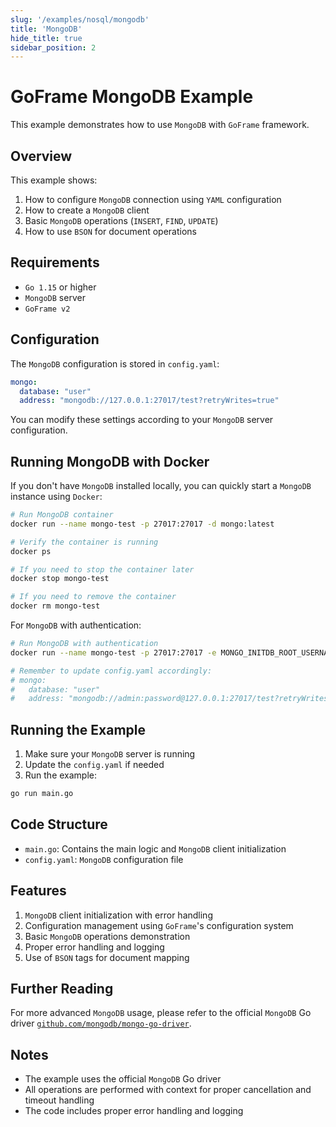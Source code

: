 ```yaml
---
slug: '/examples/nosql/mongodb'
title: 'MongoDB'
hide_title: true
sidebar_position: 2
---
```


# GoFrame MongoDB Example

This example demonstrates how to use `MongoDB` with `GoFrame` framework.

## Overview

This example shows:
1. How to configure `MongoDB` connection using `YAML` configuration
2. How to create a `MongoDB` client
3. Basic `MongoDB` operations (`INSERT`, `FIND`, `UPDATE`)
4. How to use `BSON` for document operations

## Requirements

- `Go 1.15` or higher
- `MongoDB` server
- `GoFrame v2`

## Configuration

The `MongoDB` configuration is stored in `config.yaml`:

```yaml
mongo:
  database: "user"
  address: "mongodb://127.0.0.1:27017/test?retryWrites=true"
```

You can modify these settings according to your `MongoDB` server configuration.

## Running MongoDB with Docker

If you don't have `MongoDB` installed locally, you can quickly start a `MongoDB` instance using `Docker`:

```bash
# Run MongoDB container
docker run --name mongo-test -p 27017:27017 -d mongo:latest

# Verify the container is running
docker ps

# If you need to stop the container later
docker stop mongo-test

# If you need to remove the container
docker rm mongo-test
```

For `MongoDB` with authentication:

```bash
# Run MongoDB with authentication
docker run --name mongo-test -p 27017:27017 -e MONGO_INITDB_ROOT_USERNAME=admin -e MONGO_INITDB_ROOT_PASSWORD=password -d mongo:latest

# Remember to update config.yaml accordingly:
# mongo:
#   database: "user"
#   address: "mongodb://admin:password@127.0.0.1:27017/test?retryWrites=true"
```

## Running the Example

1. Make sure your `MongoDB` server is running
2. Update the `config.yaml` if needed
3. Run the example:

```bash
go run main.go
```

## Code Structure

- `main.go`: Contains the main logic and `MongoDB` client initialization
- `config.yaml`: `MongoDB` configuration file

## Features

1. `MongoDB` client initialization with error handling
2. Configuration management using `GoFrame`'s configuration system
3. Basic `MongoDB` operations demonstration
4. Proper error handling and logging
5. Use of `BSON` tags for document mapping

## Further Reading

For more advanced `MongoDB` usage, please refer to the official `MongoDB` Go driver [`github.com/mongodb/mongo-go-driver`](https://github.com/mongodb/mongo-go-driver).

## Notes

- The example uses the official `MongoDB` Go driver
- All operations are performed with context for proper cancellation and timeout handling
- The code includes proper error handling and logging
